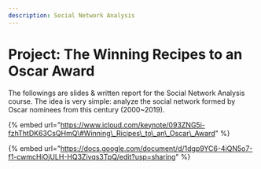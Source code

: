```yaml
---
description: Social Network Analysis
---
```


# Project: The Winning Recipes to an Oscar Award

The followings are slides & written report for the Social Network Analysis course. The idea is very simple: analyze the social network formed by Oscar nominees from this century \(2000~2019\).  

{% embed url="https://www.icloud.com/keynote/093ZNG5i-fzhThtDK63CsQHmQ\#Winning\_Ricipes\_to\_an\_Oscar\_Award" %}



{% embed url="https://docs.google.com/document/d/1dgp9YC6-4iQN5o7-f1-cwmcHiOjULH-HQ3Zivqs3TpQ/edit?usp=sharing" %}



